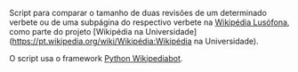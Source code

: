 Script para comparar o tamanho de duas revisões de um determinado verbete ou de uma subpágina do respectivo verbete
na [Wikipédia Lusófona](https://pt.wikipedia.org),
como parte do projeto [Wikipédia na Universidade](https://pt.wikipedia.org/wiki/Wikipédia:Wikipédia na Universidade).

O script usa o framework [Python Wikipediabot](http://www.mediawiki.org/wiki/Manual:Pywikipediabot).
